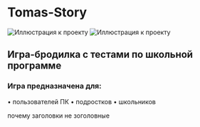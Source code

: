 # Tomas-Story
![Иллюстрация к проекту](https://img.shields.io/github/issues-closed-raw/icnhndl/Thomas-Story)
![Иллюстрация к проекту](https://img.shields.io/github/issues-closed/icnhndl/Thomas-Story)

## Игра-бродилка с тестами по школьной программе ##
### Игра предназначена для: ###
• пользователей ПК
• подростков
• школьников

почему заголовки не зоголовные
